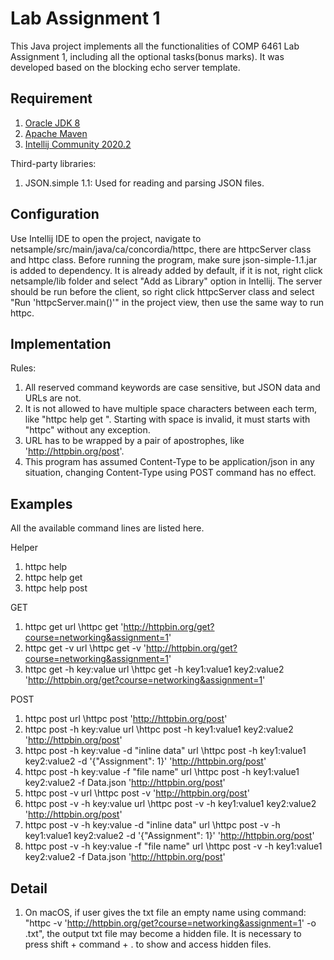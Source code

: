 # Lab Assignment 1

This Java project implements all the functionalities of COMP 6461 Lab Assignment 1, including all the optional tasks(bonus marks). It was developed based on the blocking echo server template.

## Requirement
1. [Oracle JDK 8](http://www.oracle.com/technetwork/java/javase/downloads/jdk8-downloads-2133151.html)
2. [Apache Maven](https://maven.apache.org/) 
3. [Intellij Community 2020.2](https://www.jetbrains.com/idea/download/) 

Third-party libraries:
1. JSON.simple 1.1: Used for reading and parsing JSON files.


## Configuration
Use Intellij IDE to open the project, navigate to netsample/src/main/java/ca/concordia/httpc, there are httpcServer class and httpc class. Before running the program, make sure json-simple-1.1.jar is added to dependency. It is already added by default, if it is not, right click netsample/lib folder and select "Add as Library" option in Intellij. The server should be run before the client, so right click httpcServer class and select "Run 'httpcServer.main()'" in the project view, then use the same way to run httpc.


## Implementation
Rules:
1. All reserved command keywords are case sensitive, but JSON data and URLs are not.
2. It is not allowed to have multiple space characters between each term, like "httpc  help   get ". Starting with space is invalid, it must starts with "httpc" without any exception.
3. URL has to be wrapped by a pair of apostrophes, like 'http://httpbin.org/post'.
4. This program has assumed Content-Type to be application/json in any situation, changing Content-Type using POST command has no effect.


## Examples
All the available command lines are listed here.

Helper
1. httpc help
2. httpc help get
3. httpc help post

GET
1. httpc get url
\httpc get 'http://httpbin.org/get?course=networking&assignment=1'
2. httpc get -v url
\httpc get -v 'http://httpbin.org/get?course=networking&assignment=1'
3. httpc get -h key:value url
\httpc get -h key1:value1 key2:value2 'http://httpbin.org/get?course=networking&assignment=1'

POST
1. httpc post url
\httpc post 'http://httpbin.org/post'
2. httpc post -h key:value url
\httpc post -h key1:value1 key2:value2 'http://httpbin.org/post'
3. httpc post -h key:value -d "inline data" url
\httpc post -h key1:value1 key2:value2 -d '{"Assignment": 1}' 'http://httpbin.org/post'
4. httpc post -h key:value -f "file name" url
\httpc post -h key1:value1 key2:value2 -f Data.json 'http://httpbin.org/post'
5. httpc post -v url
\httpc post -v 'http://httpbin.org/post'
6. httpc post -v -h key:value url
\httpc post -v -h key1:value1 key2:value2 'http://httpbin.org/post'
7. httpc post -v -h key:value -d "inline data" url
\httpc post -v -h key1:value1 key2:value2 -d '{"Assignment": 1}' 'http://httpbin.org/post'
8. httpc post -v -h key:value -f "file name" url
\httpc post -v -h key1:value1 key2:value2 -f Data.json 'http://httpbin.org/post'


## Detail
1. On macOS, if user gives the txt file an empty name using command: "httpc -v 'http://httpbin.org/get?course=networking&assignment=1' -o .txt", the output txt file may become a hidden file. It is necessary to press shift + command + . to show and access hidden files. 
